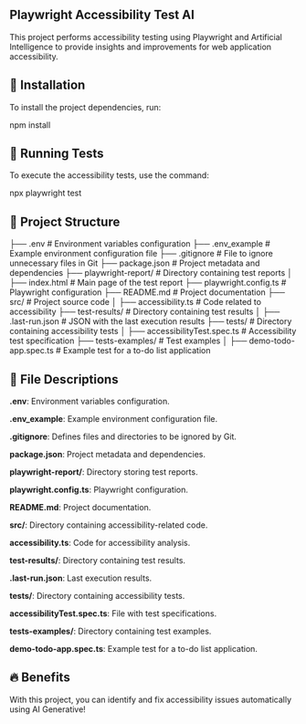 ## Playwright Accessibility Test AI

This project performs accessibility testing using Playwright and Artificial Intelligence to provide insights and improvements for web application accessibility.

## 📌 Installation

To install the project dependencies, run:

npm install

## 🚀 Running Tests

To execute the accessibility tests, use the command:

npx playwright test

## 📁 Project Structure

├── .env                 # Environment variables configuration
├── .env_example         # Example environment configuration file
├── .gitignore           # File to ignore unnecessary files in Git
├── package.json         # Project metadata and dependencies
├── playwright-report/   # Directory containing test reports
│   ├── index.html       # Main page of the test report
├── playwright.config.ts # Playwright configuration
├── README.md            # Project documentation
├── src/                 # Project source code
│   ├── accessibility.ts # Code related to accessibility
├── test-results/        # Directory containing test results
│   ├── .last-run.json   # JSON with the last execution results
├── tests/               # Directory containing accessibility tests
│   ├── accessibilityTest.spec.ts # Accessibility test specification
├── tests-examples/      # Test examples
│   ├── demo-todo-app.spec.ts # Example test for a to-do list application

## 📝 File Descriptions

**.env**: Environment variables configuration.

**.env_example**: Example environment configuration file.

**.gitignore**: Defines files and directories to be ignored by Git.

**package.json**: Project metadata and dependencies.

**playwright-report/**: Directory storing test reports.

**playwright.config.ts**: Playwright configuration.

**README.md**: Project documentation.

**src/**: Directory containing accessibility-related code.

**accessibility.ts**: Code for accessibility analysis.

**test-results/**: Directory containing test results.

**.last-run.json**: Last execution results.

**tests/**: Directory containing accessibility tests.

**accessibilityTest.spec.ts**: File with test specifications.

**tests-examples/**: Directory containing test examples.

**demo-todo-app.spec.ts**: Example test for a to-do list application.

## 🔥 Benefits

With this project, you can identify and fix accessibility issues automatically using AI Generative!